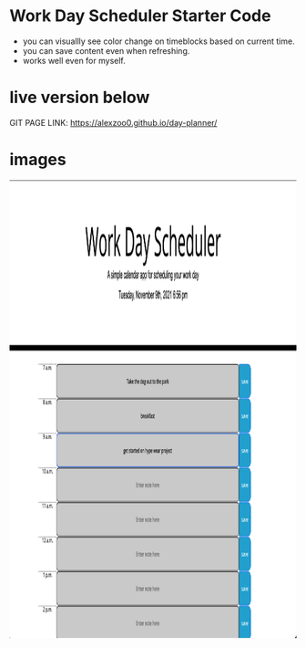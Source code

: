 # Work Day Scheduler Starter Code

- you can visuallly see color change on timeblocks based on current time.
- you can save content even when refreshing.
- works well even for myself.

# live version below 

GIT PAGE LINK: https://alexzoo0.github.io/day-planner/


# images

<img src="develop/img/pic-1.png" width="800" height="300" alt="image">
<img src="develop/img/pic-2.png" width="800" height="500" alt="image">
